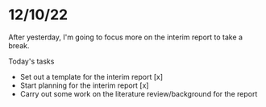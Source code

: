 # 12/10/22

After yesterday, I'm going to focus more on the interim report to take a break. 

Today's tasks
+ Set out a template for the interim report [x]
+ Start planning for the interim report [x]
+ Carry out some work on the literature review/background for the report